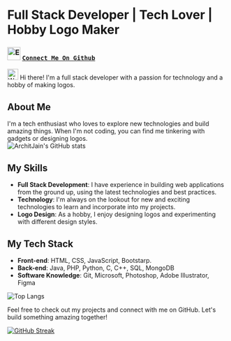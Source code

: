 # Full Stack Developer | Tech Lover | Hobby Logo Maker

### <img src="https://user-images.githubusercontent.com/136259634/245551159-6bc56ad8-d6e1-47f9-9c6b-73fc86fe6b83.png" alt="Eye" width="30" height="30" /> [**`Connect Me On Github`**](https://github.com/TornCoder)

<img src="https://user-images.githubusercontent.com/136259634/245551944-cb14ff0b-3deb-4f6d-8a24-6c389171de90.png" alt="Waving Hand Light Skin Tone" width="25" height="25" /> Hi there! I'm a full stack developer with a passion for technology and a hobby of making logos.

## About Me

I'm a tech enthusiast who loves to explore new technologies and build amazing things. When I'm not coding, you can find me tinkering with gadgets or designing logos.
<br>
![ArchitJain's GitHub stats](https://ismartboi07-github-readme-stat.vercel.app/api?username=TornCoder&show_icons=true&theme=radical)

## My Skills

- **Full Stack Development**: I have experience in building web applications from the ground up, using the latest technologies and best practices.
- **Technology**: I'm always on the lookout for new and exciting technologies to learn and incorporate into my projects.
- **Logo Design**: As a hobby, I enjoy designing logos and experimenting with different design styles.


## My Tech Stack

- **Front-end**: HTML, CSS, JavaScript, Bootstarp.
- **Back-end**: Java, PHP, Python, C, C++, SQL, MongoDB
- **Software Knowledge**: Git, Microsoft, Photoshop, Adobe Illustrator, Figma

![Top Langs](https://ismartboi07-github-readme-stat.vercel.app/api/top-langs/?username=TornCoder&layout=donut)

Feel free to check out my projects and connect with me on GitHub. Let's build something amazing together!

[![GitHub Streak](https://streak-stats.demolab.com?user=TornCoder&theme=dark&hide_border=true)](https://git.io/streak-stats)
